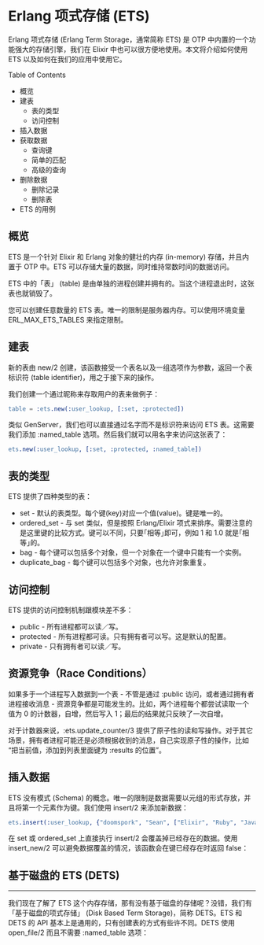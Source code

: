 # Erlang 项式存储 (ETS)

Erlang 项式存储 (Erlang Term Storage，通常简称 ETS) 是 OTP 中内置的一个功能强大的存储引擎，我们在 Elixir 中也可以很方便地使用。本文将介绍如何使用 ETS 以及如何在我们的应用中使用它。

Table of Contents

* 概览
* 建表
  * 表的类型
  * 访问控制
* 插入数据
* 获取数据
  * 查询键
  * 简单的匹配
  * 高级的查询
* 删除数据
  * 删除记录
  * 删除表
* ETS 的用例

## 概览

ETS 是一个针对 Elixir 和 Erlang 对象的健壮的内存 (in-memory) 存储，并且内置于 OTP 中。ETS 可以存储大量的数据，同时维持常数时间的数据访问。

ETS 中的「表」 (table) 是由单独的进程创建并拥有的。当这个进程退出时，这张表也就销毁了。

您可以创建任意数量的 ETS 表。唯一的限制是服务器内存。可以使用环境变量 ERL_MAX_ETS_TABLES 来指定限制。

## 建表

新的表由 new/2 创建，该函数接受一个表名以及一组选项作为参数，返回一个表标识符 (table identifier)，用之于接下来的操作。

我们创建一个通过昵称来存取用户的表来做例子：

```erlang
table = :ets.new(:user_lookup, [:set, :protected])
```

类似 GenServer，我们也可以直接通过名字而不是标识符来访问 ETS 表。这需要我们添加 :named_table 选项。然后我们就可以用名字来访问这张表了：

```erlang
ets.new(:user_lookup, [:set, :protected, :named_table])
```

## 表的类型

ETS 提供了四种类型的表：

* set - 默认的表类型。每个键(key)对应一个值(value)。键是唯一的。
* ordered_set - 与 set 类似，但是按照 Erlang/Elixir 项式来排序。需要注意的是这里键的比较方式。键可以不同，只要｢相等｣即可，例如 1 和 1.0 就是｢相等｣的。
* bag - 每个键可以包括多个对象，但一个对象在一个键中只能有一个实例。
* duplicate_bag - 每个键可以包括多个对象，也允许对象重复。

## 访问控制

ETS 提供的访问控制机制跟模块差不多：

* public - 所有进程都可以读／写。
* protected - 所有进程都可读。只有拥有者可以写。这是默认的配置。
* private - 只有拥有者可以读／写。

## 资源竞争（Race Conditions）

如果多于一个进程写入数据到一个表 - 不管是通过 :public 访问，或者通过拥有者进程接收消息 - 资源竞争都是可能发生的。比如，两个进程每个都尝试读取一个值为 0 的计数器，自增，然后写入 1；最后的结果就只反映了一次自增。

对于计数器来说，:ets.update_counter/3 提供了原子性的读和写操作。对于其它场景，拥有者进程可能还是必须根据收到的消息，自己实现原子性的操作，比如 “把当前值，添加到列表里面键为 :results 的位置”。

## 插入数据

ETS 没有模式 (Schema) 的概念。唯一的限制是数据需要以元组的形式存放，并且将第一个元素作为键。我们使用 insert/2 来添加新数据：

```erlang
ets.insert(:user_lookup, {"doomspork", "Sean", ["Elixir", "Ruby", "Java"]})
```

在 set 或 ordered_set 上直接执行 insert/2 会覆盖掉已经存在的数据。使用 insert_new/2 可以避免数据覆盖的情况，该函数会在键已经存在时返回 false：

## 基于磁盘的 ETS (DETS)

---

我们现在了解了 ETS 这个内存存储，那有没有基于磁盘的存储呢？没错，我们有「基于磁盘的项式存储」 (Disk Based Term Storage)，简称 DETS。ETS 和 DETS 的 API 基本上是通用的，只有创建表的方式有些许不同。DETS 使用 open_file/2 而且不需要 :named_table 选项：
